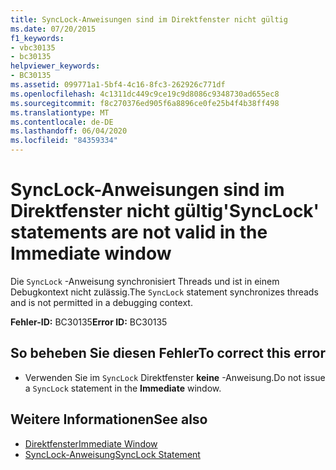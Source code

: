 ```yaml
---
title: SyncLock-Anweisungen sind im Direktfenster nicht gültig
ms.date: 07/20/2015
f1_keywords:
- vbc30135
- bc30135
helpviewer_keywords:
- BC30135
ms.assetid: 099771a1-5bf4-4c16-8fc3-262926c771df
ms.openlocfilehash: 4c1311dc449c9ce19c9d8086c9348730ad655ec8
ms.sourcegitcommit: f8c270376ed905f6a8896ce0fe25b4f4b38ff498
ms.translationtype: MT
ms.contentlocale: de-DE
ms.lasthandoff: 06/04/2020
ms.locfileid: "84359334"
---
```

# <a name="synclock-statements-are-not-valid-in-the-immediate-window"></a><span data-ttu-id="21940-102">SyncLock-Anweisungen sind im Direktfenster nicht gültig</span><span class="sxs-lookup"><span data-stu-id="21940-102">'SyncLock' statements are not valid in the Immediate window</span></span>
<span data-ttu-id="21940-103">Die `SyncLock` -Anweisung synchronisiert Threads und ist in einem Debugkontext nicht zulässig.</span><span class="sxs-lookup"><span data-stu-id="21940-103">The `SyncLock` statement synchronizes threads and is not permitted in a debugging context.</span></span>  
  
 <span data-ttu-id="21940-104">**Fehler-ID:** BC30135</span><span class="sxs-lookup"><span data-stu-id="21940-104">**Error ID:** BC30135</span></span>  
  
## <a name="to-correct-this-error"></a><span data-ttu-id="21940-105">So beheben Sie diesen Fehler</span><span class="sxs-lookup"><span data-stu-id="21940-105">To correct this error</span></span>  
  
- <span data-ttu-id="21940-106">Verwenden Sie im `SyncLock` Direktfenster **keine** -Anweisung.</span><span class="sxs-lookup"><span data-stu-id="21940-106">Do not issue a `SyncLock` statement in the **Immediate** window.</span></span>  
  
## <a name="see-also"></a><span data-ttu-id="21940-107">Weitere Informationen</span><span class="sxs-lookup"><span data-stu-id="21940-107">See also</span></span>

- [<span data-ttu-id="21940-108">Direktfenster</span><span class="sxs-lookup"><span data-stu-id="21940-108">Immediate Window</span></span>](/visualstudio/ide/reference/immediate-window)
- [<span data-ttu-id="21940-109">SyncLock-Anweisung</span><span class="sxs-lookup"><span data-stu-id="21940-109">SyncLock Statement</span></span>](../language-reference/statements/synclock-statement.md)
